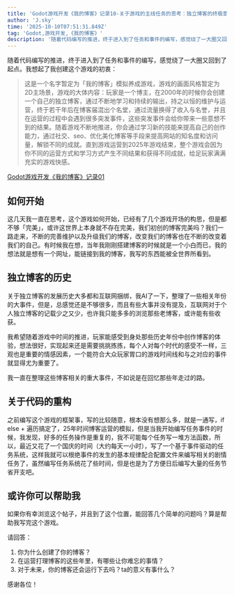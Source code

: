 ```yaml
---
title: 'Godot游戏开发《我的博客》记录10-关于游戏的主线任务的思考：独立博客的终极意义'
author: 'J.sky'
time: '2025-10-10T07:51:31.849Z'
tag: 'Godot,游戏开发,《我的博客》'
description: '随着代码编写的推进，终于进入到了任务和事件的编写，感觉绕了一大圈又回到了起点。我想起了我创建这个游戏的初衷。'
---
```


随着代码编写的推进，终于进入到了任务和事件的编写，感觉绕了一大圈又回到了起点。我想起了我创建这个游戏的初衷：

>这是一个名字暂定为「我的博客」模拟养成游戏，游戏的画面风格暂定为2D主场景，游戏的大体内容：玩家是一个博主，在2000年的时候你会创建一个自己的独立博客，通过不断地学习和持续的输出，持之以恒的维护与运营，终于若干年后在博客届混出个名堂，通过流量换得了收入与名誉，并且在运营的过程中会遇到很多突发事件，这些突发事件会给你带来一些意想不到的结果。随着游戏不断地推进，你会通过学习新的技能来提高自己的创作能力，通过社交、seo、优化美化博客等手段来提高网站的知名度和访问量，解锁不同的成就。直到游戏运营到2025年游戏结束，整个游戏会因为你不同的运营方式和学习方式产生不同结果和获得不同成就，给足玩家满满充实的游戏快感。

[Godot游戏开发《我的博客》记录01](https://www.suiyan.cc/blog/20250724005122)

## 如何开始

这几天我一直在思考，这个游戏如何开始，已经有了几个游戏开场的构思，但是都不够「完美」，或许这世界上本身就不存在完美，我们初创的博客完美吗？我们一路走来，不断的完善维护以及升级我们的博客，改变我们的博客也在不断的改变着我们的自己。有时候我在想，当年我刚刚搭建博客的时候就是一个小白而已，我的想法就是想有一个网址，能链接到我的博客，我写的东西能被全世界所看到。

## 独立博客的历史

关于独立博客的发展历史大多都和互联网捆绑，我AI了一下，整理了一些相关年份的大事件，但是，总感觉还是不够很多，而且有些大事并没有提及，互联网对于个人独立博客的记载少之又少，也许我只能多多的浏览那些老博客，或许能有些收获。

我希望随着游戏中时间的推进，玩家能感受到身处那些历史年份中创作博客的体验，想法很好，实现起来还是需要挑挑拣拣，每个人对每个时代的感受不一样，三观也是重要的情感因素，一个能符合大众玩家胃口的游戏时间线和与之对应的事件就显得尤为重要了。

我一直在整理这些博客相关的重大事件，不如说是在回忆那些年走过的路。

## 关于代码的重构

之前编写这个游戏的框架事，写的比较随意，根本没有想那么多，就是一通写，if else + 遍历搞定了，25年时间博客运营的模拟，但是当我开始编写任务事件的时候，我发现，好多的任务操作是重复的，我不可能每个任务写一堆方法函数，所以，最近又花了一个国庆的时间（大约每天一小时），写了一个基于事件驱动的任务系统，这样我就可以根绝事件的发生的基本规律配合配置文件来编写相关的剧情任务了，虽然编写任务系统花了些时间，但是也是为了方便日后编写大量的任务节省开支吧。

## 或许你可以帮助我

如果你有幸浏览这个帖子，并且到了这个位置，能回答几个简单的问题吗？算是帮助我写完这个游戏。

请回答：

1. 你为什么创建了你的博客？
2. 在运营打理博客的这些年里，有哪些让你难忘的事情？
3. 对于未来，你的博客还会运行下去吗？ta的意义有事什么？

感谢各位！